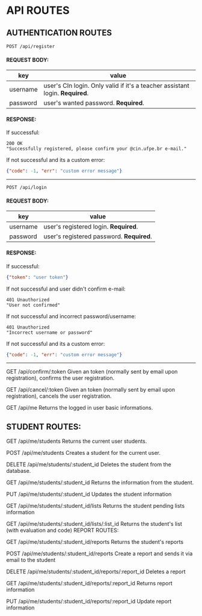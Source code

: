 # API ROUTES

## AUTHENTICATION ROUTES

```HTTP
POST /api/register
``` 

#### REQUEST BODY:

| key  | value  |
| ---  |  ---   |
| username  |  user's CIn login. Only valid if it's a teacher assistant login. **Required**. |
| password |  user's wanted password. **Required**. |

#### RESPONSE:
If successful:
```HTTP
200 OK
"Successfully registered, please confirm your @cin.ufpe.br e-mail."
```

If not successful and its a custom error:
```JSON
{"code": -1, "err": "custom error message"}
```
---

```HTTP
POST /api/login
``` 

#### REQUEST BODY:

| key  | value  |
| ---  |  ---   |
| username  |  user's registered login. **Required**. |
| password |  user's registered password. **Required**. |

#### RESPONSE:
If successful:
```JSON
{"token": "user token"}
```
If not successful and user didn't confirm e-mail:
```HTTP
401 Unauthorized
"User not confirmed"
```

If not successful and incorrect password/username:
```HTTP
401 Unauthorized
"Incorrect username or password"
```

If not successful and its a custom error:
```JSON
{"code": -1, "err": "custom error message"}
```

---

GET /api/confirm/:token
Given an token (normally sent by email upon registration), confirms the user registration.

GET /api/cancel/:token
Given an token (normally sent by email upon registration), cancels the user registration.

GET /api/me
Returns the logged in user basic informations.

## STUDENT ROUTES:

GET /api/me/students
Returns the current user students.

POST /api/me/students
Creates a student for the current user.

DELETE /api/me/students/:student_id
Deletes the student from the database.

GET /api/me/students/:student_id
Returns the information from the student.

PUT /api/me/students/:student_id
Updates the student information

GET /api/me/students/:student_id/lists
Returns the student pending lists information

GET /api/me/students/:student_id/lists/:list_id
Returns the student's list (with evaluation and code)
REPORT ROUTES:

GET /api/me/students/:student_id/reports
Returns the student's reports

POST /api/me/students/:student_id/reports
Create a report and sends it via email to the student

DELETE /api/me/students/:student_id/reports/:report_id
Deletes a report

GET /api/me/students/:student_id/reports/:report_id
Returns report information

PUT /api/me/students/:student_id/reports/:report_id
Update report information
